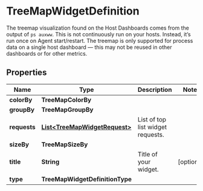 

# TreeMapWidgetDefinition

The treemap visualization found on the Host Dashboards comes from the output of `ps auxww`. This is not continuously run on your hosts. Instead, it’s run once on Agent start/restart. The treemap is only supported for process data on a single host dashboard — this may not be reused in other dashboards or for other metrics.

## Properties

Name | Type | Description | Notes
------------ | ------------- | ------------- | -------------
**colorBy** | **TreeMapColorBy** |  | 
**groupBy** | **TreeMapGroupBy** |  | 
**requests** | [**List&lt;TreeMapWidgetRequest&gt;**](TreeMapWidgetRequest.md) | List of top list widget requests. | 
**sizeBy** | **TreeMapSizeBy** |  | 
**title** | **String** | Title of your widget. |  [optional]
**type** | **TreeMapWidgetDefinitionType** |  | 



